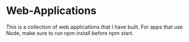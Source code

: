 # Web-Applications
This is a collection of web applications that I have built.
For apps that use Node, make sure to run npm install before npm start.
